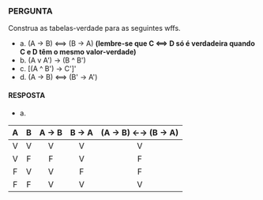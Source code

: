 ### PERGUNTA

Construa as tabelas-verdade para as seguintes wffs.

- a. (A → B) <==> (B → A) **(lembre-se que C <==> D só é verdadeira quando C e D têm o mesmo valor-verdade)**
- b. (A v A') → (B ^ B')
- c. [(A ^ B') → C']'
- d. (A → B) <==> (B' → A')

#### RESPOSTA

- a.

| A | B | A → B | B → A | (A → B) ←→ (B → A) |
|:-:|:-:|:-----:|:-----:|:------------------:|
| V | V |   V   |   V   |          V         |
| V | F |   F   |   V   |          F         |
| F | V |   V   |   F   |          F         |
| F | F |   V   |   V   |          V         |
